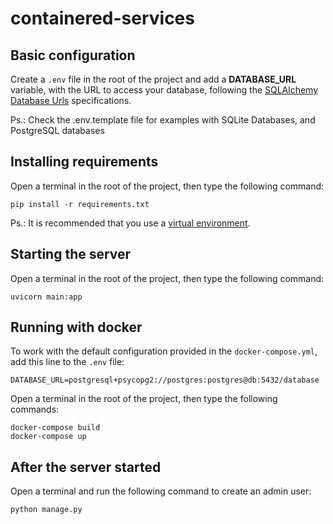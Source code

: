 # containered-services

## Basic configuration

Create a `.env` file in the root of the project and add a **DATABASE_URL** variable,
with the URL to access your database, following the
[SQLAlchemy Database Urls](https://docs.sqlalchemy.org/en/14/core/engines.html#database-urls) specifications.

Ps.: Check the .env.template file for examples with SQLite Databases,
and PostgreSQL databases

## Installing requirements

Open a terminal in the root of the project, then type the following command:

```
pip install -r requirements.txt
```

Ps.: It is recommended that you use a [virtual environment](https://docs.python.org/3/library/venv.html#creating-virtual-environments).

## Starting the server

Open a terminal in the root of the project, then type the following command:

```properties
uvicorn main:app
```

## Running with docker

To work with the default configuration provided in the `docker-compose.yml`, add this line to the `.env` file:

```
DATABASE_URL=postgresql+psycopg2://postgres:postgres@db:5432/database
```

Open a terminal in the root of the project, then type the following commands:

```properties
docker-compose build
docker-compose up
```


## After the server started
Open a terminal and run the following command to create an admin user:
```properties
python manage.py
```
